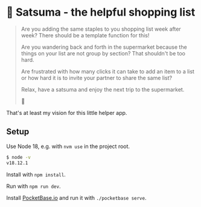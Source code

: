 # 🍊 Satsuma - the helpful shopping list

> Are you adding the same staples to you shopping list week after week? There should be a template function for this!
>
> Are you wandering back and forth in the supermarket because the things on your list are not group by section? That shouldn't be too hard.
>
> Are frustrated with how many clicks it can take to add an item to a list or how hard it is to invite your partner to share the same list?
>
> Relax, have a satsuma and enjoy the next trip to the supermarket.
>
> 🍊

That's at least my vision for this little helper app.

## Setup

Use Node 18, e.g. with `nvm use` in the project root.

```bash
$ node -v
v18.12.1
```

Install with `npm install`.

Run with `npm run dev`.

Install [PocketBase.io](https://pocketbase.io/) and run it with `./pocketbase serve`.
